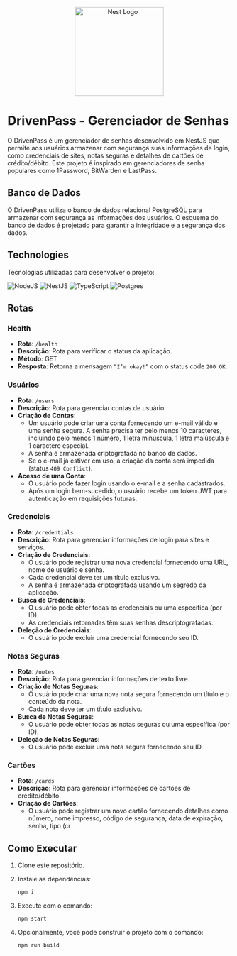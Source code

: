 <p align="center">
  <a href="http://nestjs.com/" target="blank"><img src="https://nestjs.com/img/logo-small.svg" width="200" alt="Nest Logo" /></a>
</p>

# DrivenPass - Gerenciador de Senhas

O DrivenPass é um gerenciador de senhas desenvolvido em NestJS que permite aos usuários armazenar com segurança suas informações de login, como credenciais de sites, notas seguras e detalhes de cartões de crédito/débito. Este projeto é inspirado em gerenciadores de senha populares como 1Password, BitWarden e LastPass.

## Banco de Dados

O DrivenPass utiliza o banco de dados relacional PostgreSQL para armazenar com segurança as informações dos usuários. O esquema do banco de dados é projetado para garantir a integridade e a segurança dos dados.

## Technologies
Tecnologias utilizadas para desenvolver o projeto:

![NodeJS](https://img.shields.io/badge/node.js-6DA55F?style=for-the-badge&logo=node.js&logoColor=white)
![NestJS](https://img.shields.io/badge/nestjs-%23E0234E.svg?style=for-the-badge&logo=nestjs&logoColor=white)
![TypeScript](https://img.shields.io/badge/typescript-%23007ACC.svg?style=for-the-badge&logo=typescript&logoColor=white)
![Postgres](https://img.shields.io/badge/postgres-%23316192.svg?style=for-the-badge&logo=postgresql&logoColor=white)

## Rotas

### Health

- **Rota**: `/health`
- **Descrição**: Rota para verificar o status da aplicação.
- **Método**: GET
- **Resposta**: Retorna a mensagem `“I’m okay!”` com o status code `200 OK`.

### Usuários

- **Rota**: `/users`
- **Descrição**: Rota para gerenciar contas de usuário.
- **Criação de Contas**:
  - Um usuário pode criar uma conta fornecendo um e-mail válido e uma senha segura. A senha precisa ter pelo menos 10 caracteres, incluindo pelo menos 1 número, 1 letra minúscula, 1 letra maiúscula e 1 caractere especial.
  - A senha é armazenada criptografada no banco de dados.
  - Se o e-mail já estiver em uso, a criação da conta será impedida (status `409 Conflict`).
- **Acesso de uma Conta**:
  - O usuário pode fazer login usando o e-mail e a senha cadastrados.
  - Após um login bem-sucedido, o usuário recebe um token JWT para autenticação em requisições futuras.

### Credenciais

- **Rota**: `/credentials`
- **Descrição**: Rota para gerenciar informações de login para sites e serviços.
- **Criação de Credenciais**:
  - O usuário pode registrar uma nova credencial fornecendo uma URL, nome de usuário e senha.
  - Cada credencial deve ter um título exclusivo.
  - A senha é armazenada criptografada usando um segredo da aplicação.
- **Busca de Credenciais**:
  - O usuário pode obter todas as credenciais ou uma específica (por ID).
  - As credenciais retornadas têm suas senhas descriptografadas.
- **Deleção de Credenciais**:
  - O usuário pode excluir uma credencial fornecendo seu ID.

### Notas Seguras

- **Rota**: `/notes`
- **Descrição**: Rota para gerenciar informações de texto livre.
- **Criação de Notas Seguras**:
  - O usuário pode criar uma nova nota segura fornecendo um título e o conteúdo da nota.
  - Cada nota deve ter um título exclusivo.
- **Busca de Notas Seguras**:
  - O usuário pode obter todas as notas seguras ou uma específica (por ID).
- **Deleção de Notas Seguras**:
  - O usuário pode excluir uma nota segura fornecendo seu ID.

### Cartões

- **Rota**: `/cards`
- **Descrição**: Rota para gerenciar informações de cartões de crédito/débito.
- **Criação de Cartões**:
  - O usuário pode registrar um novo cartão fornecendo detalhes como número, nome impresso, código de segurança, data de expiração, senha, tipo (cr

## Como Executar

1. Clone este repositório.

2. Instale as dependências:

    ```bash
    npm i
    ```

3. Execute com o comando:

    ```bash
    npm start
    ```

6. Opcionalmente, você pode construir o projeto com o comando:

    ```bash
    npm run build
